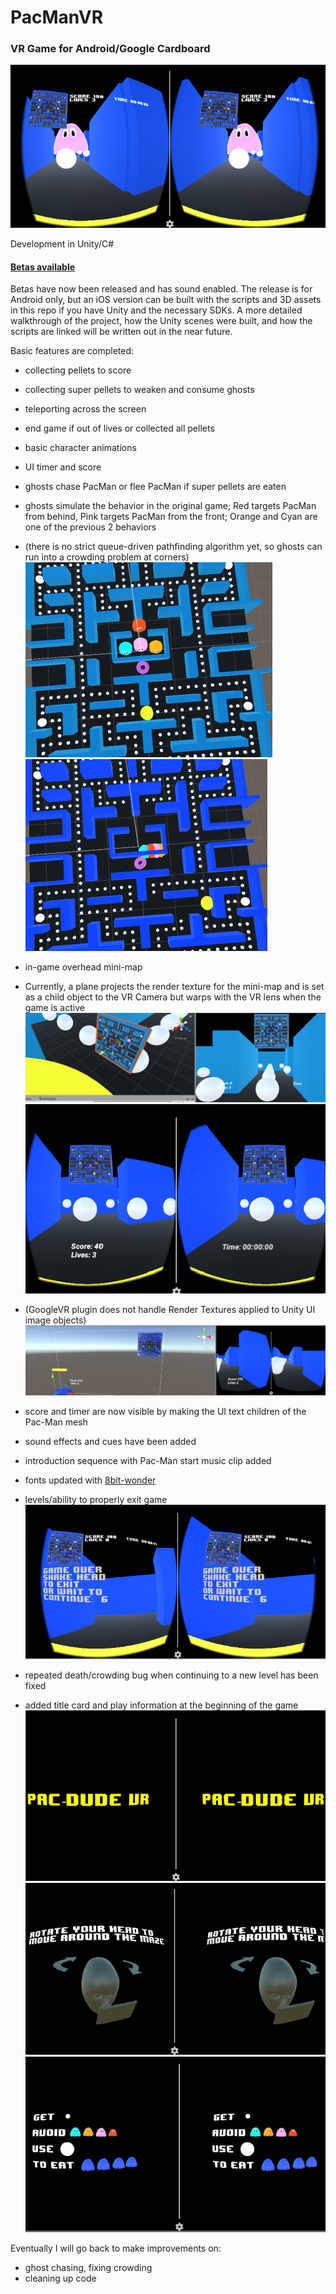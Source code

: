 # PacManVR

### VR Game for Android/Google Cardboard

![PinkExample](/img/Pink_example.PNG)

Development in Unity/C#

#### [Betas available](/Builds)
Betas have now been released and has sound enabled. The 
release is for Android only, but an iOS version can be built with 
the scripts and 3D assets in this repo if you have Unity and the necessary SDKs. 
A more detailed walkthrough of the project, how the Unity scenes
were built, and how the scripts are linked will be written out in the
near future.

Basic features are completed:
* collecting pellets to score
* collecting super pellets to weaken and consume ghosts
* teleporting across the screen
* end game if out of lives or collected all pellets
* basic character animations 
* UI timer and score
* ghosts chase PacMan or flee PacMan if super pellets are eaten 
* ghosts simulate the behavior in the original game; Red targets PacMan from behind, Pink targets PacMan from the front; Orange and Cyan are one of the previous 2 behaviors
* (there is no strict queue-driven pathfinding algorithm yet, so ghosts can run into a crowding problem at corners)
![Crowding1](/img/crowding_problem1.PNG)
![Crowding2](/img/crowding_problem2.PNG)

* in-game overhead mini-map 
* Currently, a plane projects the render texture for the mini-map and is set as a child object to the VR Camera but warps with the VR lens when the game is active ![minimap1](/img/minimap_temp_1.PNG)  ![minimap2](/img/minimap_temp_play.PNG)
* (GoogleVR plugin does not handle Render Textures applied to Unity UI image objects)
![DisplayMapBad](/img/overheadmap_notworking.PNG)

* score and timer are now visible by making the UI text children of the Pac-Man mesh
* sound effects and cues have been added
* introduction sequence with Pac-Man start music clip added
* fonts updated with [8bit-wonder](http://www.dafont.com/8bit-wonder.font)
* levels/ability to properly exit game
![ContinueScreen](/img/FontExample_continue_Screen.PNG)

* repeated death/crowding bug when continuing to a new level has been fixed
* added title card and play information at the beginning of the game
![TitleCard](/img/intro_title_vr.PNG) 
![Direction](/img/intro_direction_vr.PNG)
![Characters](/img/intro_direction_char_vr.PNG)

Eventually I will go back to make improvements on:
* ghost chasing, fixing crowding
* cleaning up code


